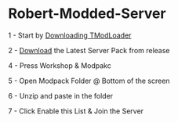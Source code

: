 # Robert-Modded-Server

1 - Start by <a href="https://store.steampowered.com/app/1281930/tModLoader/"> Downloading TModLoader </a>

2 - <a href="https://github.com/DieCommiter/Robert-Modded-Server/releases">Download</a> the Latest Server Pack from release

4 - Press Workshop & Modpakc

5 - Open Modpack Folder @ Bottom of the screen

6 - Unzip and paste in the folder

7 - Click Enable this List & Join the Server
